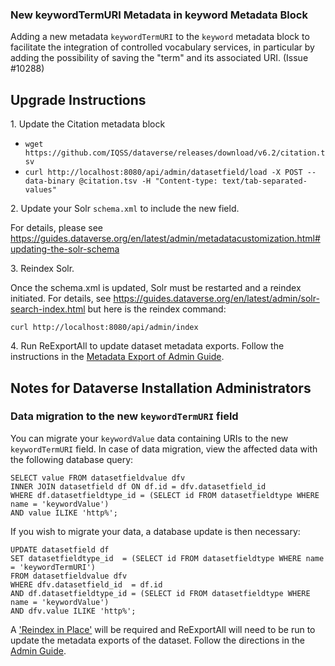 ### New keywordTermURI Metadata in keyword Metadata Block

Adding a new metadata `keywordTermURI` to the `keyword` metadata block to facilitate the integration of controlled vocabulary services, in particular by adding the possibility of saving the "term" and its associated URI. (Issue #10288)

## Upgrade Instructions

1\. Update the Citation metadata block

- `wget https://github.com/IQSS/dataverse/releases/download/v6.2/citation.tsv`
- `curl http://localhost:8080/api/admin/datasetfield/load -X POST --data-binary @citation.tsv -H "Content-type: text/tab-separated-values"`

2\. Update your Solr `schema.xml` to include the new field.

   For details, please see https://guides.dataverse.org/en/latest/admin/metadatacustomization.html#updating-the-solr-schema


3\. Reindex Solr.
   
   Once the schema.xml is updated, Solr must be restarted and a reindex initiated.
   For details, see https://guides.dataverse.org/en/latest/admin/solr-search-index.html but here is the reindex command:

   `curl http://localhost:8080/api/admin/index`


4\. Run ReExportAll to update dataset metadata exports. Follow the instructions in the [Metadata Export of Admin Guide](https://guides.dataverse.org/en/latest/admin/metadataexport.html#batch-exports-through-the-api).


## Notes for Dataverse Installation Administrators

### Data migration to the new `keywordTermURI` field

You can migrate your `keywordValue` data containing URIs to the new `keywordTermURI` field.
In case of data migration, view the affected data with the following database query:

```
SELECT value FROM datasetfieldvalue dfv
INNER JOIN datasetfield df ON df.id = dfv.datasetfield_id 
WHERE df.datasetfieldtype_id = (SELECT id FROM datasetfieldtype WHERE name = 'keywordValue')
AND value ILIKE 'http%';
```

If you wish to migrate your data, a database update is then necessary:

```
UPDATE datasetfield df
SET datasetfieldtype_id  = (SELECT id FROM datasetfieldtype WHERE name = 'keywordTermURI')
FROM datasetfieldvalue dfv
WHERE dfv.datasetfield_id  = df.id 
AND df.datasetfieldtype_id = (SELECT id FROM datasetfieldtype WHERE name = 'keywordValue')
AND dfv.value ILIKE 'http%';
```

A ['Reindex in Place'](https://guides.dataverse.org/en/latest/admin/solr-search-index.html#reindex-in-place) will be required and ReExportAll will need to be run to update the metadata exports of the dataset. Follow the directions in the [Admin Guide](http://guides.dataverse.org/en/latest/admin/metadataexport.html#batch-exports-through-the-api).